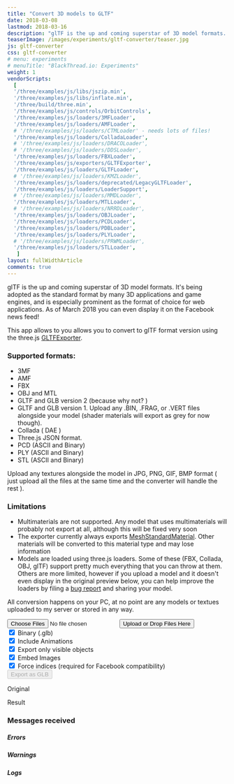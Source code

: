 ```yaml
---
title: "Convert 3D models to GLTF"
date: 2018-03-08
lastmod: 2018-03-16
description: "glTF is the up and coming superstar of 3D model formats. It’s being adopted as the standard format by many 3D applications and game engines, and is especially prominent as the format of choice for web applications.  Use this tool to convert from various formats to GLTF using the three.js exporter"
teaserImage: /images/experiments/gltf-converter/teaser.jpg
js: gltf-converter
css: gltf-converter
# menu: experiments
# menuTitle: "BlackThread.io: Experiments"
weight: 1
vendorScripts:
  [
  '/three/examples/js/libs/jszip.min',
  '/three/examples/js/libs/inflate.min',
  '/three/build/three.min',
  '/three/examples/js/controls/OrbitControls',
  '/three/examples/js/loaders/3MFLoader',
  '/three/examples/js/loaders/AMFLoader',
  # '/three/examples/js/loaders/CTMLoader' - needs lots of files!
  '/three/examples/js/loaders/ColladaLoader',
  # '/three/examples/js/loaders/DRACOLoader',
  # '/three/examples/js/loaders/DDSLoader',
  '/three/examples/js/loaders/FBXLoader',
  '/three/examples/js/exporters/GLTFExporter',
  '/three/examples/js/loaders/GLTFLoader',
  # '/three/examples/js/loaders/KMZLoader',
  '/three/examples/js/loaders/deprecated/LegacyGLTFLoader',
  '/three/examples/js/loaders/LoaderSupport',
  # '/three/examples/js/loaders/MMDLoader',
  '/three/examples/js/loaders/MTLLoader',
  # '/three/examples/js/loaders/NRRDLoader',
  '/three/examples/js/loaders/OBJLoader',
  '/three/examples/js/loaders/PCDLoader',
  '/three/examples/js/loaders/PDBLoader',
  '/three/examples/js/loaders/PLYLoader',
  # '/three/examples/js/loaders/PRWMLoader',
  '/three/examples/js/loaders/STLLoader',
   ]
layout: fullWidthArticle
comments: true
---
```


glTF is the up and coming superstar of 3D model formats. It's being adopted as the standard format by many 3D applications and game engines, and is especially prominent as
the format of choice for web applications. As of March 2018 you can even display it on the Facebook news feed!

This app allows to you allows you to convert to glTF format version using the three.js <a href="https://threejs.org/examples/#misc_exporter_gltf">GLTFExporter</a>.

### Supported formats:

* 3MF
* AMF
* FBX
* OBJ and MTL
* GLTF and GLB version 2 (because why not? )
* GLTF and GLB version 1. Upload any .BIN, .FRAG, or .VERT files alongside your model (shader materials will export as grey for now though).
* Collada ( DAE )
* Three.js JSON format.
* PCD (ASCII and Binary)
* PLY (ASCII and Binary)
* STL (ASCII and Binary)

Upload any textures alongside the model in JPG, PNG, GIF, BMP format ( just upload all the files at the same time and the converter will handle the rest ).


### Limitations

* Multimaterials are not supported. Any model that uses multimaterials will probably not export at all, although this will be fixed very soon
* The exporter currently always exports [MeshStandardMaterial](https://threejs.org/docs/#api/materials/MeshStandardMaterial). Other materials will be converted to this material type and may lose information
* Models are loaded using three.js loaders. Some of these (FBX, Collada, OBJ, glTF) support pretty much everything that you can throw at them. Others are more limited, however if you upload a model and it doesn't even display in the original preview below, you can help improve the loaders by filing a [bug report](https://github.com/mrdoob/three.js/issues) and sharing your model.

All conversion happens on your PC, at no point are any models or textues uploaded to my server or stored in any way.

<div class="border-section">
  <div id="file-upload-form">
    <input id="file-upload-input" type="file" name="files[]" multiple="" class="hide">
    <input type="submit" value="Upload or Drop Files Here" id="file-upload-button"/>
    <div id="options">
      <label class="switch">
        <input id="option_binary" name="visible" type="checkbox" checked>
        <span class="slider round"></span>
      </label>
      <span id="format_label">Binary (.glb)</span><br>
      <label class="switch">
        <input id="option_animations" name="visible" type="checkbox" checked>
        <span class="slider round"></span>
      </label>
      <span>Include Animations</span><br>
      <label class="switch">
        <input id="option_visible" name="visible" type="checkbox" checked>
        <span class="slider round"></span>
      </label>
      <span>Export only visible objects</span><br>
      <label class="switch">
        <input id="option_embedImages" name="visible" type="checkbox" checked>
        <span class="slider round"></span>
      </label>
      <span>Embed Images</span><br>
      <label class="switch">
        <input id="option_forceindices" name="visible" type="checkbox" checked>
        <span class="slider round"></span>
      </label>
      <span>Force indices (required for Facebook compatibility)</span><br>
    </div>
    <input type="submit" value="Export as GLB" id="export" disabled="disabled"/>
  </div>
  <div id="previews">
    <div id="original-preview">
      <div id="original-loading-overlay" class="loading-overlay">
        <div id="original-loading-bar" class="loading-bar hide">
          <span id="original-bar" class="bar">
            <span id="original-progress" class="progress"></span>
          </span>
        </div>
      </div>
      <p id="original-preview-text">Original</p>
      <canvas id="original-preview-canvas"></canvas>
    </div>
    <div id="result-preview">
      <div id="result-loading-overlay" class="loading-overlay">
        <div id="result-loading-bar" class="loading-bar hide">
          <span id="result-bar" class="bar">
            <span id="result-progress" class="progress"></span>
          </span>
        </div>
      </div>
      <p id="result-preview-text">Result</p>
      <canvas id="result-preview-canvas"></canvas>
      <a href="#" id="fullscreen-button" title="Go fullscreen">
        <span class="fa fa-lg fa-arrows-alt" aria-hidden="true"></span>
      </a>
    </div>
  </div>
  <div id="messages" class="hide">
    <h3>Messages received</h3>
    <div id="errors-container" class="hide">
      <h5>Errors</h5>
      <div id="errors"></div>
    </div>
    <div id="warnings-container" class="hide">
      <h5>Warnings</h5>
      <div id="warnings"></div>
    </div>
    <div id="logs-container" class="hide">
      <h5>Logs</h5>
      <div id="logs"></div>
    </div>
  </div>
</div>

